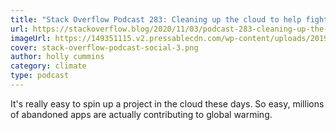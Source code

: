 ```yaml
---
title: "Stack Overflow Podcast 283: Cleaning up the cloud to help fight climate change"
url: https://stackoverflow.blog/2020/11/03/podcast-283-cleaning-up-the-cloud-to-help-fight-climate-change/
imageUrl: https://149351115.v2.pressablecdn.com/wp-content/uploads/2019/10/stack-overflow-podcast-social-3.png
cover: stack-overflow-podcast-social-3.png
author: holly cummins
category: climate
type: podcast
---
```


It's really easy to spin up a project in the cloud these days. So easy, millions of abandoned apps are actually contributing to global warming.
